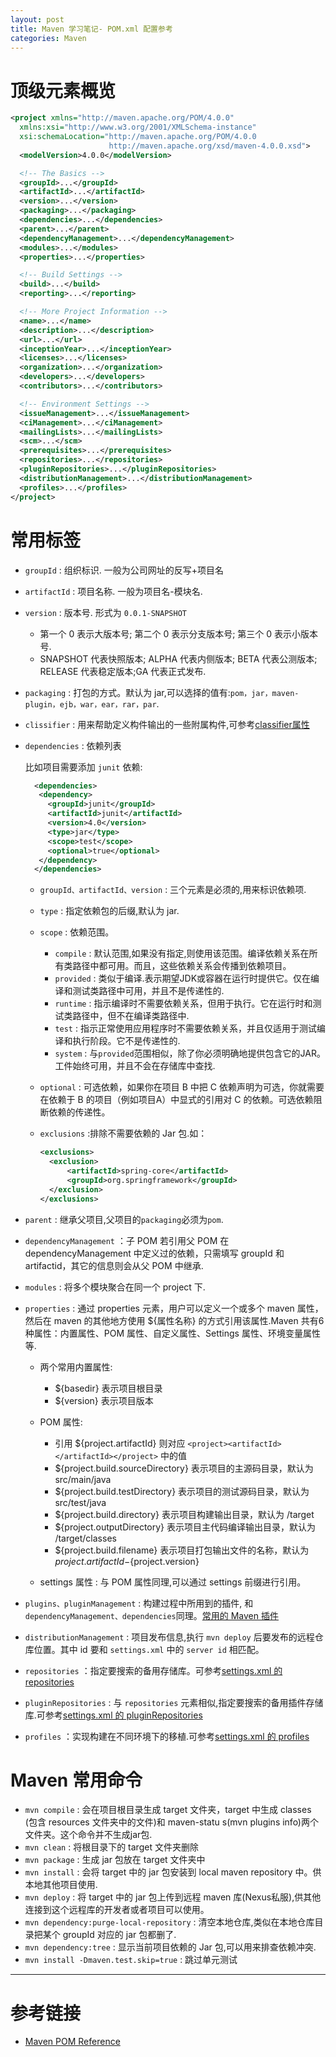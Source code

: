 ```yaml
---
layout: post
title: Maven 学习笔记- POM.xml 配置参考
categories: Maven
---
```


# 顶级元素概览

```xml
<project xmlns="http://maven.apache.org/POM/4.0.0"
  xmlns:xsi="http://www.w3.org/2001/XMLSchema-instance"
  xsi:schemaLocation="http://maven.apache.org/POM/4.0.0
                      http://maven.apache.org/xsd/maven-4.0.0.xsd">
  <modelVersion>4.0.0</modelVersion>

  <!-- The Basics -->
  <groupId>...</groupId>
  <artifactId>...</artifactId>
  <version>...</version>
  <packaging>...</packaging>
  <dependencies>...</dependencies>
  <parent>...</parent>
  <dependencyManagement>...</dependencyManagement>
  <modules>...</modules>
  <properties>...</properties>

  <!-- Build Settings -->
  <build>...</build>
  <reporting>...</reporting>

  <!-- More Project Information -->
  <name>...</name>
  <description>...</description>
  <url>...</url>
  <inceptionYear>...</inceptionYear>
  <licenses>...</licenses>
  <organization>...</organization>
  <developers>...</developers>
  <contributors>...</contributors>

  <!-- Environment Settings -->
  <issueManagement>...</issueManagement>
  <ciManagement>...</ciManagement>
  <mailingLists>...</mailingLists>
  <scm>...</scm>
  <prerequisites>...</prerequisites>
  <repositories>...</repositories>
  <pluginRepositories>...</pluginRepositories>
  <distributionManagement>...</distributionManagement>
  <profiles>...</profiles>
</project>
```

# 常用标签

- `groupId` : 组织标识. 一般为公司网址的反写+项目名
- `artifactId` : 项目名称. 一般为项目名-模块名.
- `version` : 版本号. 形式为 `0.0.1-SNAPSHOT`

  - 第一个 0 表示大版本号; 第二个 0 表示分支版本号; 第三个 0 表示小版本号.
  - SNAPSHOT 代表快照版本; ALPHA 代表内侧版本; BETA 代表公测版本; RELEASE 代表稳定版本;GA 代表正式发布.

- `packaging` : 打包的方式。默认为 jar,可以选择的值有:`pom，jar，maven-plugin，ejb，war，ear，rar，par`.

- `clissifier` : 用来帮助定义构件输出的一些附属构件,可参考[classifier属性](http://www.cnblogs.com/love-kimi/archive/2012/10/09/2716507.html)

- `dependencies` : 依赖列表

  比如项目需要添加 `junit` 依赖:

  ```xml
    <dependencies>
     <dependency>
       <groupId>junit</groupId>
       <artifactId>junit</artifactId>
       <version>4.0</version>
       <type>jar</type>
       <scope>test</scope>
       <optional>true</optional>
     </dependency>
    </dependencies>
  ```

  - `groupId、artifactId、version` : 三个元素是必须的,用来标识依赖项.
  - `type` : 指定依赖包的后缀,默认为 jar.
  - `scope` : 依赖范围。

    - `compile` : 默认范围,如果没有指定,则使用该范围。编译依赖关系在所有类路径中都可用。而且，这些依赖关系会传播到依赖项目。
    - `provided` : 类似于编译.表示期望JDK或容器在运行时提供它。仅在编译和测试类路径中可用，并且不是传递性的.
    - `runtime` : 指示编译时不需要依赖关系，但用于执行。它在运行时和测试类路径中，但不在编译类路径中.
    - `test` : 指示正常使用应用程序时不需要依赖关系，并且仅适用于测试编译和执行阶段。它不是传递性的.
    - `system` : 与`provided`范围相似，除了你必须明确地提供包含它的JAR。工件始终可用，并且不会在存储库中查找.

  - `optional` : 可选依赖，如果你在项目 B 中把 C 依赖声明为可选，你就需要在依赖于 B 的项目（例如项目A）中显式的引用对 C 的依赖。可选依赖阻断依赖的传递性。

  - `exclusions` :排除不需要依赖的 Jar 包.如：

    ```xml
    <exclusions>
      <exclusion>
          <artifactId>spring-core</artifactId>
          <groupId>org.springframework</groupId>
      </exclusion>
    </exclusions>
    ```

- `parent` : 继承父项目,父项目的`packaging`必须为`pom`.

- `dependencyManagement` ：子 POM 若引用父 POM 在 dependencyManagement 中定义过的依赖，只需填写 groupId 和 artifactid，其它的信息则会从父 POM 中继承.

- `modules` : 将多个模块聚合在同一个 project 下.

- `properties` : 通过 properties 元素，用户可以定义一个或多个 maven 属性，然后在 maven 的其他地方使用 ${属性名称} 的方式引用该属性.Maven 共有6种属性：内置属性、POM 属性、自定义属性、Settings 属性、环境变量属性等.

  - 两个常用内置属性:

    - ${basedir} 表示项目根目录
    - ${version} 表示项目版本

  - POM 属性:

    - 引用 ${project.artifactId} 则对应 `<project><artifactId></artifactId></project>` 中的值
    - ${project.build.sourceDirectory} 表示项目的主源码目录，默认为 src/main/java
    - ${project.build.testDirectory} 表示项目的测试源码目录，默认为 src/test/java
    - ${project.build.directory} 表示项目构建输出目录，默认为 /target
    - ${project.outputDirectory} 表示项目主代码编译输出目录，默认为 /target/classes
    - ${project.build.filename} 表示项目打包输出文件的名称，默认为 ${project.artifactId}-${project.version}

  - settings 属性 : 与 POM 属性同理,可以通过 settings 前缀进行引用。

- `plugins、pluginManagement` : 构建过程中所用到的插件, 和 `dependencyManagement、dependencies`同理。[常用的 Maven 插件](https://maven.apache.org/plugins/index.html)

- `distributionManagement` : 项目发布信息,执行 `mvn deploy` 后要发布的远程仓库位置。其中 id 要和 `settings.xml` 中的 `server id` 相匹配。

- `repositories` ：指定要搜索的备用存储库。可参考[settings.xml 的 repositories](http://www.xiaokui.org/2016/03/26/maven-settings/#profiles--%E5%AE%9E%E7%8E%B0%E6%9E%84%E5%BB%BA%E5%9C%A8%E4%B8%8D%E5%90%8C%E7%8E%AF%E5%A2%83%E4%B8%8B%E7%9A%84%E7%A7%BB%E6%A4%8D)

- `pluginRepositories` : 与 `repositories` 元素相似,指定要搜索的备用插件存储库.可参考[settings.xml 的 pluginRepositories](http://www.xiaokui.org/2016/03/26/maven-settings/#profiles--%E5%AE%9E%E7%8E%B0%E6%9E%84%E5%BB%BA%E5%9C%A8%E4%B8%8D%E5%90%8C%E7%8E%AF%E5%A2%83%E4%B8%8B%E7%9A%84%E7%A7%BB%E6%A4%8D)

- `profiles` ：实现构建在不同环境下的移植.可参考[settings.xml 的 profiles](http://www.xiaokui.org/2016/03/26/maven-settings/#profiles--%E5%AE%9E%E7%8E%B0%E6%9E%84%E5%BB%BA%E5%9C%A8%E4%B8%8D%E5%90%8C%E7%8E%AF%E5%A2%83%E4%B8%8B%E7%9A%84%E7%A7%BB%E6%A4%8D)

# Maven 常用命令

- `mvn compile` : 会在项目根目录生成 target 文件夹，target 中生成 classes (包含 resources 文件夹中的文件)和 maven-statu s(mvn plugins info)两个文件夹。这个命令并不生成jar包.
- `mvn clean` : 将根目录下的 target 文件夹删除
- `mvn package` : 生成 jar 包放在 target 文件夹中
- `mvn install` : 会将 target 中的 jar 包安装到 local maven repository 中。供本地其他项目使用.
- `mvn deploy` : 将 target 中的 jar 包上传到远程 maven 库(Nexus私服),供其他连接到这个远程库的开发者或者项目可以使用。
- `mvn dependency:purge-local-repository` : 清空本地仓库,类似在本地仓库目录把某个 groupId 对应的 jar 包都删了.
- `mvn dependency:tree` : 显示当前项目依赖的 Jar 包,可以用来排查依赖冲突.
- `mvn install -Dmaven.test.skip=true` : 跳过单元测试

--------------------------------------------------------------------------------

# 参考链接

- [Maven POM Reference](https://maven.apache.org/pom.html)
